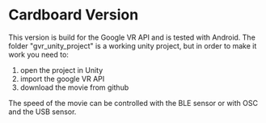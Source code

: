 # Cardboard Version

This version is build for the Google VR API and is tested with Android. The folder "gvr_unity_project" is a working unity project, but in order to make it work you need to:

1) open the project in Unity
2) import the google VR API
3) download the movie from github

The speed of the movie can be controlled with the BLE sensor or with OSC and the USB sensor.




